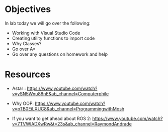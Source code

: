# Objectives 
In lab today we will go over the following:
- Working with Visual Studio Code 
- Creating utility functions to import code 
- Why Classes? 
- Go over A* 
- Go over any questions on homework and help 

# Resources 
- Astar : https://www.youtube.com/watch?v=ySN5Wnu88nE&ab_channel=Computerphile

- Why OOP: https://www.youtube.com/watch?v=pTB0EiLXUC8&ab_channel=ProgrammingwithMosh

- If you want to get ahead about ROS 2: https://www.youtube.com/watch?v=7TVWlADXwRw&t=23s&ab_channel=RaymondAndrade

